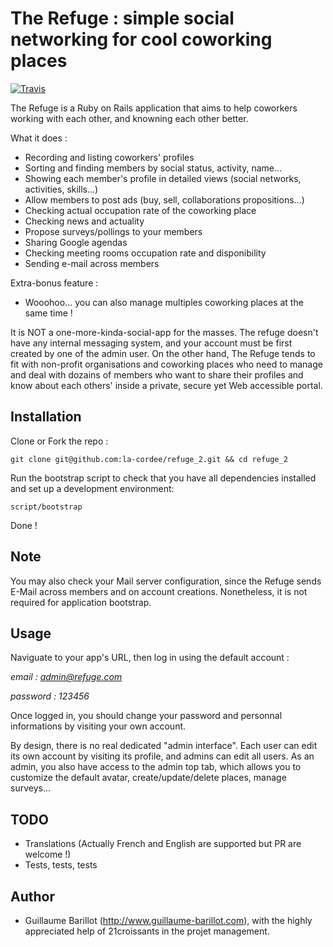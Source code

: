 The Refuge : simple social networking for cool coworking places
===========
[![Travis](https://secure.travis-ci.org/la-cordee/refuge.png)](http://travis-ci.org/la-cordee/refuge)

The Refuge is a Ruby on Rails application that aims to help coworkers working with each other, and knowning each other better.

What it does :

* Recording and listing coworkers' profiles
* Sorting and finding members by social status, activity, name...
* Showing each member's profile in detailed views (social networks, activities, skills...)
* Allow members to post ads (buy, sell, collaborations propositions...)
* Checking actual occupation rate of the coworking place
* Checking news and actuality
* Propose surveys/pollings to your members
* Sharing Google agendas
* Checking meeting rooms occupation rate and disponibility
* Sending e-mail across members

Extra-bonus feature :

* Wooohoo... you can also manage multiples coworking places at the same time !

It is NOT a one-more-kinda-social-app for the masses. The refuge doesn't have any internal messaging system, and your account must be first created by one of the admin user.
On the other hand, The Refuge tends to fit with non-profit organisations and coworking places who need to manage and deal with dozains of members who want to
share their profiles and know about each others' inside a private, secure yet Web accessible portal.

Installation
----------------

Clone or Fork the repo :

`git clone git@github.com:la-cordee/refuge_2.git && cd refuge_2`

Run the bootstrap script to check that you have all dependencies installed and set up a development environment:

`script/bootstrap`

Done !

Note
-----
You may also check your Mail server configuration, since the Refuge sends E-Mail across members and on account creations. Nonetheless, it is not required for application bootstrap.

Usage
-----

Naviguate to your app's URL, then log in using the default account :

*email : admin@refuge.com*

*password : 123456*

Once logged in, you should change your password and personnal informations by visiting your own account.

By design, there is no real dedicated "admin interface". Each user can edit its own account by visiting its profile, and admins can edit all users.
As an admin, you also have access to the admin top tab, which allows you to customize the default avatar, create/update/delete places, manage surveys...

TODO
------

* Translations (Actually French and English are supported but PR are welcome !)
* Tests, tests, tests


Author
------

* Guillaume Barillot (http://www.guillaume-barillot.com), with the highly appreciated help of 21croissants in the projet management.

